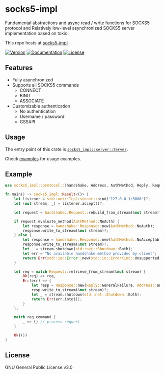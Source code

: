 # socks5-impl

Fundamental abstractions and async read / write functions for SOCKS5 protocol and Relatively low-level asynchronized SOCKS5 server implementation based on tokio.

This repo hosts at [socks5-impl](https://github.com/ssrlive/socks5-impl/tree/master/)

[![Version](https://img.shields.io/crates/v/socks5-impl.svg?style=flat)](https://crates.io/crates/socks5-impl)
[![Documentation](https://img.shields.io/badge/docs-release-brightgreen.svg?style=flat)](https://docs.rs/socks5-impl)
[![License](https://img.shields.io/crates/l/socks5-impl.svg?style=flat)](https://github.com/ssrlive/socks5-impl/blob/master/LICENSE)

## Features

- Fully asynchronized
- Supports all SOCKS5 commands
  - CONNECT
  - BIND
  - ASSOCIATE
- Customizable authentication
    - No authentication
    - Username / password
    - GSSAPI

## Usage

The entry point of this crate is [`socks5_impl::server::Server`](https://docs.rs/socks5-impl/latest/socks5_impl/server/struct.Server.html).

Check [examples](https://github.com/ssrlive/socks5-impl/tree/master/examples) for usage examples.

## Example

```rust no_run
use socks5_impl::protocol::{handshake, Address, AuthMethod, Reply, Request, Response, StreamOperation};

fn main() -> socks5_impl::Result<()> {
    let listener = std::net::TcpListener::bind("127.0.0.1:5000")?;
    let (mut stream, _) = listener.accept()?;

    let request = handshake::Request::rebuild_from_stream(&mut stream)?;

    if request.evaluate_method(AuthMethod::NoAuth) {
        let response = handshake::Response::new(AuthMethod::NoAuth);
        response.write_to_stream(&mut stream)?;
    } else {
        let response = handshake::Response::new(AuthMethod::NoAcceptableMethods);
        response.write_to_stream(&mut stream)?;
        let _ = stream.shutdown(std::net::Shutdown::Both);
        let err = "No available handshake method provided by client";
        return Err(std::io::Error::new(std::io::ErrorKind::Unsupported, err).into());
    }

    let req = match Request::retrieve_from_stream(&mut stream) {
        Ok(req) => req,
        Err(err) => {
            let resp = Response::new(Reply::GeneralFailure, Address::unspecified());
            resp.write_to_stream(&mut stream)?;
            let _ = stream.shutdown(std::net::Shutdown::Both);
            return Err(err.into());
        }
    };

    match req.command {
        _ => {} // process request
    }

    Ok(())
}
```

## License
GNU General Public License v3.0
